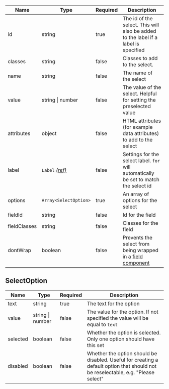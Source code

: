 | Name         | Type                                 | Required | Description                                                                           |
| ------------ | ------------------------------------ | -------- | ------------------------------------------------------------------------------------- |
| id           | string                               | true     | The id of the select. This will also be added to the label if a label is specified    |
| classes      | string                               | false    | Classes to add to the select.                                                         |
| name         | string                               | false    | The name of the select                                                                |
| value        | string &#124; number                 | false    | The value of the select. Helpful for setting the preselected value                    |
| attributes   | object                               | false    | HTML attributes (for example data attributes) to add to the select                    |
| label        | `Label` [_(ref)_](/components/label) | false    | Settings for the select label. `for` will automatically be set to match the select id |
| options      | `Array<SelectOption>`                | true     | An array of options for the select                                                    |
| fieldId      | string                               | false    | Id for the field                                                                      |
| fieldClasses | string                               | false    | Classes for the field                                                                 |
| dontWrap     | boolean                              | false    | Prevents the select from being wrapped in a [field component](/components/field)      |

## SelectOption

| Name     | Type                 | Required | Description                                                                                                                       |
| -------- | -------------------- | -------- | --------------------------------------------------------------------------------------------------------------------------------- |
| text     | string               | true     | The text for the option                                                                                                           |
| value    | string &#124; number | false    | The value for the option. If not specified the value will be equal to `text`                                                      |
| selected | boolean              | false    | Whether the option is selected. Only one option should have this set                                                              |
| disabled | boolean              | false    | Whether the option should be disabled. Useful for creating a default option that should not be reselectable, e.g. "Please select" |
